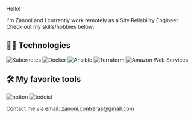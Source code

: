 Hello!

I'm Zanoni and I currently work remotely as a Site Reliability Engineer. Check out my skills/hobbies below:

## 👨‍💻 Technologies

![Kubernetes](https://img.shields.io/badge/-Kubernetes-000000?style=flat-square&logo=kubernetes)
![Docker](https://img.shields.io/badge/-Docker-000000?style=flat-square&logo=docker)
![Ansible](https://img.shields.io/badge/-Ansible-000000?style=flat-square&logo=ansible)
![Terraform](https://img.shields.io/badge/-Terraform-623CE4?style=flat-square&logo=terraform)
![Amazon Web Services](https://img.shields.io/badge/-AWS-FF9900?style=flat-square&logo=amazon-aws)


## 🛠 My favorite tools
![notion](https://img.shields.io/badge/-Notion-000000?style=flat-square&logo=notion)
![todoist](https://img.shields.io/badge/-todoist-FFFFFF?style=flat-square&logo=todoist)

Contact me via email: zanoni.contreras@gmail.com